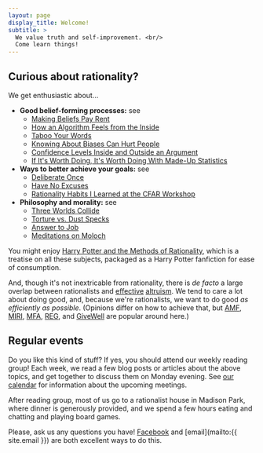```yaml
---
layout: page
display_title: Welcome!
subtitle: >
  We value truth and self-improvement. <br/>
  Come learn things!
---
```


## Curious about rationality?
We get enthusiastic about...

* **Good belief-forming processes:** see
  - [Making Beliefs Pay Rent](http://lesswrong.com/lw/i3/making_beliefs_pay_rent_in_anticipated_experiences/)
  - [How an Algorithm Feels from the Inside](http://lesswrong.com/lw/no/how_an_algorithm_feels_from_inside/)
  - [Taboo Your Words](http://lesswrong.com/lw/nu/taboo_your_words/)
  - [Knowing About Biases Can Hurt People](http://lesswrong.com/lw/he/knowing_about_biases_can_hurt_people/)
  - [Confidence Levels Inside and Outside an Argument](http://lesswrong.com/lw/3be/confidence_levels_inside_and_outside_an_argument/)
  - [If It's Worth Doing, It's Worth Doing With Made-Up Statistics](http://slatestarcodex.com/2013/05/02/if-its-worth-doing-its-worth-doing-with-made-up-statistics/)
* **Ways to better achieve your goals:** see
  - [Deliberate Once](http://mindingourway.com/deliberate-once/)
  - [Have No Excuses](http://mindingourway.com/have-no-excuses/)
  - [Rationality Habits I Learned at the CFAR Workshop](http://lesswrong.com/lw/gxr/rationality_habits_i_learned_at_the_cfar_workshop/)
* **Philosophy and morality:** see
  - [Three Worlds Collide](http://lesswrong.com/lw/y4/three_worlds_collide_08/)
  - [Torture vs. Dust Specks](http://lesswrong.com/lw/kn/torture_vs_dust_specks/)
  - [Answer to Job](http://slatestarcodex.com/2015/03/15/answer-to-job/)
  - [Meditations on Moloch](http://slatestarcodex.com/2014/07/30/meditations-on-moloch/)

You might enjoy [Harry Potter and the Methods of Rationality](http://hpmor.com/chapter/1), which is a treatise on all these subjects, packaged as a Harry Potter fanfiction for ease of consumption.

And, though it's not inextricable from rationality, there is <em>de facto</em> a large overlap between rationalists and [effective](https://www.effectivealtruism.org/) [altruism](https://www.facebook.com/groups/SeattleEffectiveAltruists/). We tend to care a lot about doing good, and, because we're rationalists, we want to do good *as efficiently as possible*. (Opinions differ on how to achieve that, but
  [AMF](https://www.againstmalaria.com/),
  [MIRI](https://intelligence.org/),
  [MFA](http://www.mercyforanimals.org/),
  [REG](https://reg-charity.org/),
  and [GiveWell](http://www.givewell.org/)
  are popular around here.)

## Regular events
Do you like this kind of stuff? If yes, you should attend our weekly reading group! Each week, we read a few blog posts or articles about the above topics, and get together to discuss them on Monday evening. See [our calendar](/calendar) for information about the upcoming meetings.

After reading group, most of us go to a rationalist house in Madison Park, where dinner is generously provided, and we spend a few hours eating and chatting and playing board games.

<!-- Might wanna link to previous reading notes: http://palegreendot.net/ -->
<!-- Might wanna link to MIRIx: https://www.facebook.com/groups/SeattleMIRIx/ -->
<!-- Do we *have* other events? -->

Please, ask us any questions you have! [Facebook](https://www.facebook.com/groups/seattlerationality/) and [email](mailto:{{ site.email }}) are both excellent ways to do this.
